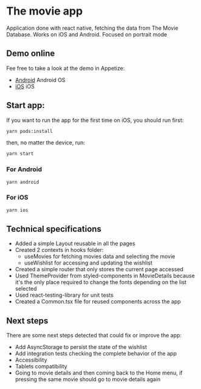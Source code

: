 # The movie app

Application done with react native, fetching the data from The Movie Database.
Works on iOS and Android. Focused on portrait mode

## Demo online

Fee free to take a look at the demo in Appetize:

- [Android](https://appetize.io/app/b_xh2ozfjx7mz6hqkqqljmya6ml4) Android OS
- [iOS](https://appetize.io/app/b_xh2ozfjx7mz6hqkqqljmya6ml4) iOS

## Start app:

If you want to run the app for the first time on iOS, you should run first:

```bash
yarn pods:install
```

then, no matter the device, run:

```bash
yarn start
```

### For Android

```bash
yarn android
```

### For iOS

```bash
yarn ios
```

## Technical specifications

- Added a simple Layout reusable in all the pages
- Created 2 contexts in hooks folder:
   - useMovies for fetching movies data and selecting the movie
   - useWishlist for accessing and updating the wishlist
- Created a simple router that only stores the current page accessed
- Used ThemeProvider from styled-components in MovieDetails because it's the only place required to change the fonts depending on the list selected
- Used react-testing-library for unit tests
- Created a Common.tsx file for reused components across the app

## Next steps

There are some next steps detected that could fix or improve the app:
- Add AsyncStorage to persist the state of the wishlist
- Add integration tests checking the complete behavior of the app
- Accessibility
- Tablets compatibility
- Going to movie details and then coming back to the Home menu, if pressing the same movie should go to movie details again
